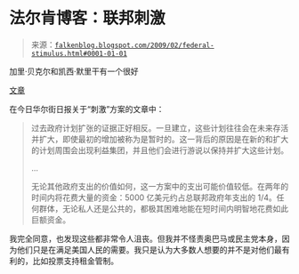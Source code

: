 <!--yml

分类：未分类

日期：2024 年 05 月 12 日 22 时 27 分 35 秒

-->

# 法尔肯博客：联邦刺激

> 来源：[`falkenblog.blogspot.com/2009/02/federal-stimulus.html#0001-01-01`](http://falkenblog.blogspot.com/2009/02/federal-stimulus.html#0001-01-01)

加里·贝克尔和凯西·默里干有一个很好

[文章](http://online.wsj.com/article/SB123423402552366409.html)

在今日华尔街日报关于“刺激”方案的文章中：

> 过去政府计划扩张的证据正好相反。一旦建立，这些计划往往会在未来存活并扩大，即使最初的增加被称为是暂时的。这一背后的原因是在新的和扩大的计划周围会出现利益集团，并且他们会进行游说以保持并扩大这些计划。
> 
> ...
> 
> 无论其他政府支出的价值如何，这一方案中的支出可能价值较低。在两年的时间内将花费大量的资金：5000 亿美元约占总联邦政府年支出的 1/4。任何群体，无论私人还是公共的，都极其困难地能在短时间内明智地花费如此巨额资金。

我完全同意，也发现这些都非常令人沮丧。但我并不怪责奥巴马或民主党本身，因为他们只是在满足美国人民的需要。我只是认为大多数人想要的并不是对他们最有利的，比如投票支持租金管制。
